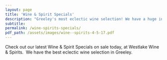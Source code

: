 ```yaml
---
layout: page
title: 'Wine & Spirit Specials'
description: "Greeley's most eclectic wine selection! We have a huge inventory to choose from, both foreign and domestic."
subtitle:
permalink: /wine-spirits-specials/
pdf_path: /assets/images/wine--spirits-4-5-17.pdf
---
```



Check out our latest Wine & Spirit Specials on sale today, at Westlake Wine & Spirits.  We have the best eclectic wine selection in Greeley.